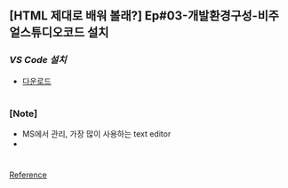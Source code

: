 ## [HTML 제대로 배워 볼래?] Ep#03-개발환경구성-비주얼스튜디오코드 설치

### _VS Code 설치_

- [다운로드](https://code.visualstudio.com/)

#

### [Note]

- MS에서 관리, 가장 많이 사용하는 text editor
-

#

[Reference](https://www.youtube.com/watch?v=oj6EIPU3ne0)
